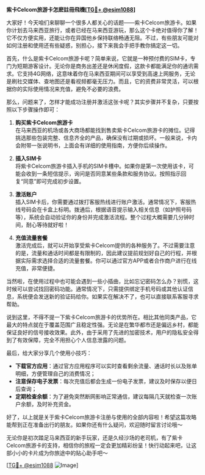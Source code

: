 **紫卡Celcom旅游卡怎麽註冊飛機[[TG💪+ @esim1088](https://t.me/s/esim1088)]**

大家好！今天咱们来聊聊一个很多人都关心的话题——紫卡Celcom旅游卡。如果你计划去马来西亚旅行，或者已经在马来西亚游玩，那么这个卡绝对值得你了解！它不仅方便实用，还能让你在异国他乡保持联络畅通无阻。不过，有些朋友可能对如何注册和使用还有些疑惑，别担心，接下来我会手把手教你搞定这一切。

首先，什么是紫卡Celcom旅游卡呢？简单来说，它就是一种预付费的SIM卡，专门为短期游客设计。无论你是商务出差还是休闲度假，这款卡都能满足你的通讯需求。它支持4G网络，这意味着你在马来西亚期间可以享受到高速上网服务，无论是刷社交媒体、查地图还是看视频都毫无压力。而且，它的资费非常灵活，可以根据你的实际使用情况来充值，避免不必要的浪费。

那么，问题来了，怎样才能成功注册并激活这张卡呢？其实步骤并不复杂，只要按照以下步骤操作即可：

1. **购买紫卡Celcom旅游卡**  
   在马来西亚的机场或各大商场都能找到售卖紫卡Celcom旅游卡的摊位。记得挑选那些包装完整、信息齐全的产品，确保没有过期或损坏。一般来说，卡内会附带一张说明书，上面会有详细的使用指南，方便你后续操作。

2. **插入SIM卡**  
   将紫卡Celcom旅游卡插入手机的SIM卡槽中。如果你是第一次使用该卡，可能会收到一条短信提示，询问是否同意某些条款和服务协议。按照指示回复“同意”即可完成初步设置。

3. **激活账户**  
   插入SIM卡后，你需要通过拨打客服热线进行账户激活。通常情况下，客服热线号码会在卡盒上标明。拨通后，根据语音提示输入相关信息（如护照号码等），系统会自动验证你的身份并完成激活流程。整个过程大概需要几分钟时间，耐心等待就好啦！

4. **充值流量套餐**  
   激活完成后，就可以开始享受紫卡Celcom提供的各种服务了。不过需要注意的是，流量和通话时间都是有限制的，因此建议提前规划好自己的行程，并根据实际需求选择合适的流量套餐。你可以通过官方APP或者合作商户进行在线充值，非常便捷。

当然啦，在使用过程中也可能会遇到一些小插曲，比如忘记密码怎么办？别慌，这时候可以尝试找回密码功能。通常情况下，只需提供绑定手机号码或其他认证信息，系统便会发送新的验证码给你。如果实在解决不了，也可以直接联系客服寻求帮助。

说到这里，不得不提一下紫卡Celcom旅游卡的优势所在。相比其他同类产品，它最大的特点就在于覆盖范围广且稳定性强。无论是在繁华都市还是偏远乡村，都能保证良好的信号接收效果。此外，由于采用了先进的加密技术，用户的隐私安全得到了有效保障，完全不用担心个人信息泄露的问题。

最后，给大家分享几个使用小技巧：  
- **下载官方应用**：通过官方应用程序可以实时查看剩余流量、通话时长以及账单明细，方便管理自己的消费情况；  
- **注意保存电子发票**：每次充值后都会生成一份电子发票，建议及时保存以便日后查询；  
- **定期检查余额**：为了避免突然断网影响正常通信，建议每隔几天就检查一次账户余额，及时补充资金。

好了，以上就是关于紫卡Celcom旅游卡注册与使用的全部内容啦！希望这篇攻略能帮到正在准备出行的朋友。如果你还有什么疑问，欢迎随时留言讨论哦～  

无论你是初次踏足马来西亚的新手玩家，还是久经沙场的老司机，有了紫卡Celcom旅游卡的支持，相信你的旅程一定会更加精彩纷呈！快行动起来吧，让这部小小的卡片成为你旅途中的贴心助手吧～

[[TG💪+ @esim1088](https://t.me/s/esim1088) ![Image](https://i.postimg.cc/4NQfJmqS/Snipaste-2025-05-13-00-14-12.png)]
